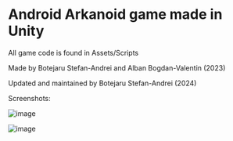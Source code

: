 # Android Arkanoid game made in Unity
All game code is found in Assets/Scripts


Made by Botejaru Stefan-Andrei and Alban Bogdan-Valentin (2023)

Updated and maintained by Botejaru Stefan-Andrei (2024)

Screenshots:

![image](https://user-images.githubusercontent.com/39643893/223998655-ed32ba3e-ff92-4101-9e49-8f336d777e6f.png)

![image](https://user-images.githubusercontent.com/39643893/223998754-3122869e-aa7f-408e-8f64-a7bef56771b9.png)
